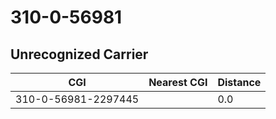 # 310-0-56981
## Unrecognized Carrier


| CGI | Nearest CGI | Distance |
|-----|-------------|----------|
| 310-0-56981-2297445 |  | 0.0 |
